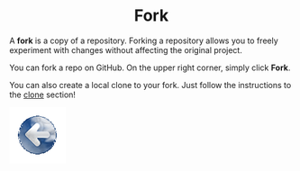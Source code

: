 # <center>Fork</center>

A **fork** is a copy of a repository. Forking a repository allows you to freely experiment with changes without affecting the original project.

You can fork a repo on GitHub. On the upper right corner, simply click **Fork**.

You can also create a local clone to your fork. Just follow the instructions to the [clone](/pages/clone.md) section!

<a href="../README.md" >![back](/images/Back.png)</a>
